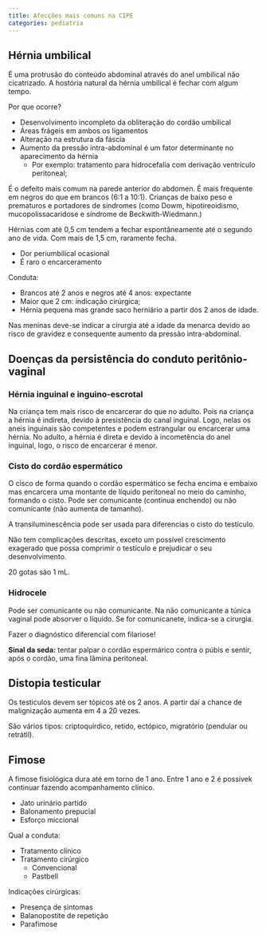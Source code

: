 ```yaml
---
title: Afecções mais comuns na CIPE
categories: pediatria
---
```


## Hérnia umbilical

É uma protrusão do conteúdo abdominal através do anel umbilical não cicatrizado.
A hostória natural da hérnia umbilical é fechar com algum tempo.

Por que ocorre?

* Desenvolvimento incompleto da obliteração do cordão umbilical
* Áreas frágeis em ambos os ligamentos
* Alteração na estrutura da fáscia
* Aumento da pressão intra-abdominal é um fator determinante no aparecimento da hérnia
  * Por exemplo: tratamento para hidrocefalia com derivação ventrículo peritoneal;

É o defeito mais comum na parede anterior do abdomen. É mais frequente em negros do que em brancos (6:1 a 10:1). Crianças de baixo peso e prematuros e portadores de síndromes (como Dowm, hipotireoidismo, mucopolissacaridose e síndrome de Beckwith-Wiedmann.)

Hérnias com até 0,5 cm tendem a fechar espontâneamente até o segundo ano de vida.
Com mais de 1,5 cm, raramente fecha.

* Dor periumbilical ocasional
* É raro o encarceramento

Conduta:

* Brancos até 2 anos e negros até 4 anos: expectante
* Maior que 2 cm: indicação cirúrgica;
* Hérnia pequena mas grande saco herniário a partir dos 2 anos de idade.

Nas meninas deve-se indicar a cirurgia até a idade da menarca devido ao risco de gravidez e consequente aumento da pressão intra-abdominal.

## Doenças da persistência do conduto peritônio-vaginal

### Hérnia inguinal e inguino-escrotal

Na criança tem mais risco de encarcerar do que no adulto. Pois na criança a hérnia é indireta, devido à presistência do canal inguinal. Logo, nelas os aneis inguinais são competentes e podem estrangular ou encarcerar uma hérnia. No adulto, a hérnia é direta e devido à incometência do anel inguinal, logo, o risco de encarcerar é menor.

### Cisto do cordão espermático

O cisco de forma quando o cordão espermático se fecha encima e embaixo mas encarcera uma montante de líquido peritoneal no meio do caminho, formando o cisto. Pode ser comunicante (continua enchendo) ou não comunicante (não aumenta de tamanho).

A transiluminescência pode ser usada para diferencias o cisto do testículo.

Não tem complicações descritas, exceto um possível crescimento exagerado que possa comprimir o testículo e prejudicar o seu desenvolvimento.

<p class="alert aviso-red">20 gotas são 1 mL.</p>

### Hidrocele

Pode ser comunicante ou não comunicante. Na não comunicante a túnica vaginal pode absorver o líquido. Se for comunicanete, indica-se a cirurgia.

Fazer o diagnóstico diferencial com filariose!

**Sinal da seda:** tentar palpar o cordão espermárico contra o púbis e sentir, após o cordão, uma fina lâmina peritoneal.

## Distopia testicular

Os testiculos devem ser tópicos até os 2 anos. A partir daí a chance de malignização aumenta em 4 a 20 vezes.

São vários tipos: criptoquírdico, retido, ectópico, migratório (pendular ou retrátil).

## Fimose

A fimose fisiológica dura até em torno de 1 ano. Entre 1 ano e 2 é possívek continuar fazendo acompanhamento clínico.

* Jato urinário partido
* Balonamento prepucial
* Esforço miccional

Qual a conduta:

* Tratamento clínico
* Tratamento cirúrgico
  * Convencional
  * Pastbell

Indicações cirúrgicas:

* Presença de sintomas
* Balanopostite de repetição
* Parafimose
